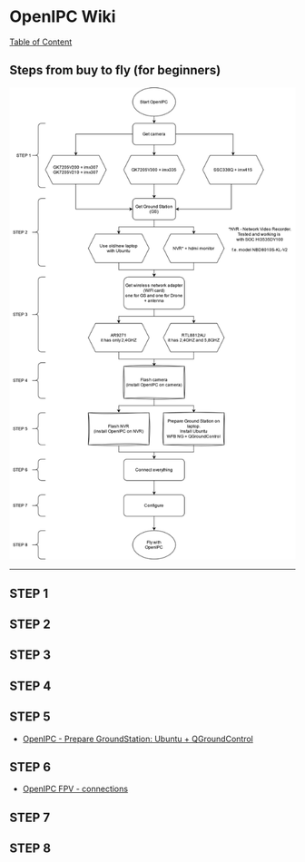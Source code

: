 # OpenIPC Wiki
[Table of Content](../README.md)

Steps from buy to fly (for beginners)
---------------------------------------------------

<p align="center">
  <img src="../images/fpv-from-buy-to-fly.png" alt="Diagram"/>
</p>

---------------------------------------------------
## STEP 1
## STEP 2
## STEP 3
## STEP 4
## STEP 5
- [OpenIPC - Prepare GroundStation: Ubuntu + QGroundControl](https://www.youtube.com/watch?v=JMtRAsOm0Dc)
## STEP 6
- [OpenIPC FPV - connections](https://www.youtube.com/watch?v=LOD5xsAJu5o)
## STEP 7
## STEP 8

